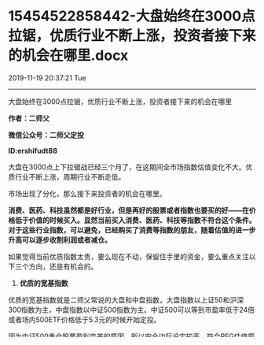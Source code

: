 # 15454522858442-大盘始终在3000点拉锯，优质行业不断上涨，投资者接下来的机会在哪里.docx

2019-11-19 20:37:21 Tue

----

大盘始终在3000点拉锯，优质行业不断上涨，投资者接下来的机会在哪里

__作者：二师父__

__微信公众号：二师父定投__

__ID:ershifudt88__

大盘在3000点上下拉锯战已经三个月了，在这期间全市场指数估值变化不大。优质行业不断上涨，周期行业不断走低。

市场出现了分化，那么接下来投资者的机会在哪里。

__消费、医药、科技虽然都是好行业，但是再好的股票或者指数也要买的好——在价格低于价值的时候买入。显然当前买入消费、医药、科技等指数不符合这个条件。对于这些行业指数，可以避免，已经购买了消费等指数的朋友，随着估值的进一步升高可以逐步收割利润或者减仓。__

如果觉得当前优质指数太贵，要么现在不动，保留住手里的资金，要么重点关注以下三个方向，还是有机会的。

1. __优质的宽基指数__

优质的宽基指数就是二师父常说的大盘和中盘指数，大盘指数以上证50和沪深300指数为主，中盘指数以中证500指数为主。中证500可以等到市盈率低于24倍或者场内500ETF价格低于5\.3元的时候开始定投。

因为中证500重仓股票盈利变差的原因，所以安全边际设定较高，符合PEG估值原则。

在配置比例上，对于当前市场大盘比中盘比例在7：3最为合适。中证500和中证环保这种周期概念指数完全不同，中证500持仓是中国A股上市企业规模排名在301到800的500只股票，还是有价值的，只是相比较同等估值的上证50，后者价值更高一些。所以投资比例上需要控制。

__2、银行指数__

二师父看好的行业有金融服务业、消费、食品饮料、医药、科技、地产行业。

二师父根据美林时钟理论对经济四个周期里各个行业指数的收益率做过测试，金融服务业、消费、食品饮料、医药等行业可以穿越牛熊，在每一个经济周期里面收益率都高于市场基准收益率。

目前是典型的经济滞涨期，PPI持续走低，CPI持续走高，银行作为经济的晴雨表，这个期间的表现是不如经济复苏和繁荣期间的，所以适合布局。只是银行指数有一定的周期性，需要到经济繁荣期间才会爆发。

__3、港股指数__

港股大盘指数主流是恒生中国企业指数和恒生指数。当前恒生中国企业指数处于低估区域，里面重仓的都是腾讯控股、中国平安、建设银行、工商银行、中国移动等优质企业，目前布局是很适合的。

至于恒生指数，从历史收益率对比，他的年化平均收益率高于恒生国企指数，只是恒生指数没有特别低估，所以只适合轻仓定投或者等待。

以上就是从当前时机看市场仍旧有的机会。跟去年11月相比，机会差了很多，不过相对未来比较，仍旧是不错的机会。去年二师父写过一篇文章《未来不要忘记，在大盘2600点的时候二师父劝你定投》。

__现在不劝了，因为5年一遇的机会只有一次，要么等待更好的机会，要么定投，要么永远别入市。__

